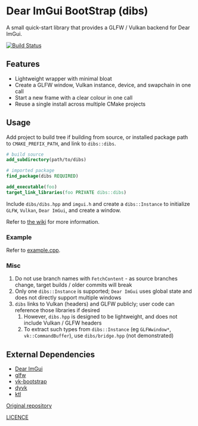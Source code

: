 # Dear ImGui BootStrap (dibs)

A small quick-start library that provides a GLFW / Vulkan backend for Dear ImGui.

[![Build Status](https://github.com/karnkaul/dibs/actions/workflows/ci.yml/badge.svg)](https://github.com/karnkaul/dibs/actions/workflows/ci.yml)

## Features

- Lightweight wrapper with minimal bloat
- Create a GLFW window, Vulkan instance, device, and swapchain in one call
- Start a new frame with a clear colour in one call
- Reuse a single install across multiple CMake projects

## Usage

Add project to build tree if building from source, or installed package path to `CMAKE_PREFIX_PATH`, and link to `dibs::dibs`.

```cmake
# build source
add_subdirectory(path/to/dibs)

# imported package
find_package(dibs REQUIRED)

add_executable(foo)
target_link_libraries(foo PRIVATE dibs::dibs)
```

Include `dibs/dibs.hpp` and `imgui.h` and create a `dibs::Instance` to initialize `GLFW`, `Vulkan`, `Dear ImGui`, and create a window.

Refer to [the wiki](https://github.com/karnkaul/dibs/wiki) for more information.

### Example

Refer to [example.cpp](examples/example.cpp).

### Misc

1. Do not use branch names with `FetchContent` - as source branches change, target builds / older commits will break
1. Only one `dibs::Instance` is supported; `Dear ImGui` uses global state and does not directly support multiple windows
1. `dibs` links to Vulkan (headers) and GLFW publicly; user code can reference those libraries if desired
    1. However, `dibs.hpp` is designed to be lightweight, and does not include Vulkan / GLFW headers
    1. To extract such types from `dibs::Instance` (eg `GLFWwindow*`, `vk::CommandBuffer`), use `dibs/bridge.hpp` (not demonstrated)

## External Dependencies

- [Dear ImGui](https://github.com/ocornut/imgui)
- [glfw](https://github.com/GLFW/glfw)
- [vk-bootstrap](https://github.com/charles-lunarg/vk-bootstrap)
- [dyvk](https://github.com/karnkaul/dyvk)
- [ktl](https://github.com/karnkaul/ktl)

[Original repository](https://github.com/karnkaul/dibs)

[LICENCE](LICENSE)
